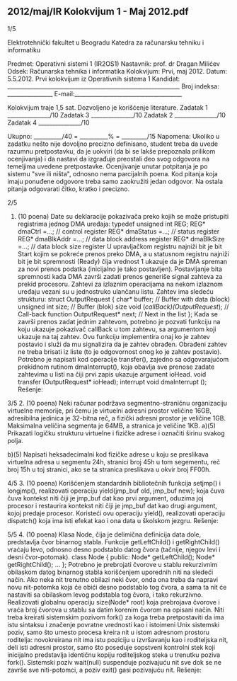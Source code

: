 2012/maj/IR Kolokvijum 1 - Maj 2012.pdf
--------------------------------------------------------------------------------


1/5

Elektrotehnički fakultet u Beogradu
Katedra za računarsku tehniku i informatiku

Predmet: Operativni sistemi 1 (IR2OS1)
Nastavnik: prof. dr Dragan Milićev
Odsek: Računarska tehnika i informatika
Kolokvijum: Prvi, maj 2012.
Datum: 5.5.2012.
Prvi kolokvijum iz Operativnih sistema 1
Kandidat: _____________________________________________________________
Broj indeksa: ________________ E-mail:______________________________________

Kolokvijum traje 1,5 sat. Dozvoljeno je korišćenje literature.
Zadatak 1 _______________/10 Zadatak 3 _______________/10
Zadatak 2 _______________/10 Zadatak 4 _______________/10

Ukupno: __________/40 = __________% = _________/15
Napomena: Ukoliko u zadatku nešto nije dovoljno precizno definisano, student treba da
uvede razumnu pretpostavku, da je uokviri (da bi se lakše prepoznala prilikom ocenjivanja) i
da nastavi da izgrađuje preostali deo svog odgovora na temeljima uvedene pretpostavke.
Ocenjivanje unutar potpitanja je po sistemu "sve ili ništa", odnosno nema parcijalnih poena.
Kod pitanja koja imaju ponuđene odgovore treba samo zaokružiti jedan odgovor.  Na ostala
pitanja odgovarati čitko, kratko i precizno.


2/5
1. (10 poena)
Date su deklaracije pokazivača preko kojih se može pristupiti registrima jednog DMA
uređaja:
typedef unsigned int REG;
REG* dmaCtrl =...; // control register
REG* dmaStatus =...; // status register
REG* dmaBlkAddr =...; // data block address register
REG* dmaBlkSize =...; // data block size register
U upravljačkom registru najniži bit je bit Start kojim se pokreće prenos preko DMA,  a u
statusnom registru najniži bit je bit spremnosti (Ready) čija vrednost 1 ukazuje da je DMA
spreman za novi prenos podatka (inicijalno je tako postavljen).  Postavljanje bita spremnosti
kada DMA završi zadati prenos generiše signal zahteva za prekid procesoru.
Zahtevi za izlaznim operacijama na nekom izlaznom uređaju vezani su u jednostruko
ulančanu listu. Zahtev ima sledeću strukturu:
struct OutputRequest {
  char* buffer; // Buffer with data (block)
  unsigned int size; // Buffer (blok) size
  void (*callBack)(OutputRequest*); // Call-back function
  OutputRequest* next; // Next in the list
};
Kada se završi prenos zadat jednim zahtevom, potrebno je pozvati funkciju na koju ukazuje
pokazivač callBack u tom zahtevu, sa argumentom koji ukazuje na taj zahtev. Ovu funkciju
implementira onaj ko je zahtev postavio i služi da mu signalizira da je zahtev obrađen.
Obrađeni zahtev ne treba brisati iz liste (to je odgovornost onog ko je zahtev postavio).
Potrebno je napisati kod operacije transfer(), zajedno sa odgovarajućom prekidnom
rutinom dmaInterrupt(), koja obavlja sve prenose zadate zahtevima u listi na čiji prvi zapis
ukazuje argument ioHead.
void transfer (OutputRequest* ioHead);
interrupt void dmaInterrupt ();
Rešenje:

3/5
2. (10 poena)
Neki računar podržava segmentno-straničnu organizaciju virtuelne memorije,  pri čemu je
virtuelni adresni prostor veličine 16GB,  adresibilna jedinica je 32-bitna reč, a fizički adresni
prostor je veličine 1GB. Maksimalna veličina segmenta je 64MB, a stranica je veličine 1KB.
a)(5) Prikazati logičku strukturu virtuelne i fizičke adrese i označiti širinu svakog polja.





b)(5) Napisati heksadecimalni kod fizičke adrese u koju se preslikava virtuelna adresa u
segmentu 24h, stranici broj 45h u tom segementu, reč broj 15h u toj stranici, ako se ta stranica
preslikava u okvir broj FF00h.

4/5
3. (10 poena)
Korišćenjem standardnih bibliotečnih funkcija setjmp() i longjmp(), realizovati operaciju
yield(jmp_buf old, jmp_buf new);
koja čuva čuva kontekst niti čiji je jmp_buf dat kao prvi argument,  oduzima joj procesor i
restaurira kontekst niti čiji je jmp_buf dat kao drugi argument, kojoj predaje procesor.
Koristeći ovu operaciju yield(), realizovati operaciju dispatch() koja ima isti efekat kao i
ona data u školskom jezgru.
Rešenje:

5/5
4. (10 poena)
Klasa Node, čija je delimična definicija data dole, predstavlja čvor binarnog stabla. Funkcije
getLeftChild() i getRightChild() vraćaju levo, odnosno desno podstablo datog čvora
(tačnije, njegov levi i desni čvor-potomak).
class Node {
public:
  Node* getLeftChild();
  Node* getRightChild();
  ...
};
Potrebno je prebrojati čvorove u stablu rekurzivnim obilaskom datog binarnog stabla
korišćenjem uporednih niti na sledeći način. Ako neka nit trenutno obilazi neki čvor, onda ona
treba da napravi novu nit-potomka koja će obići desno podstablo tog čvora, a sama ta nit će
nastaviti sa obilaskom levog podstabla tog čvora, i tako rekurzivno.
Realizovati globalnu operaciju size(Node* root) koja prebrojava čvorove i vraća broj
čvorova u stablu sa datim korenim čvorom na opisani način.  Niti treba kreirati sistemskim
pozivom fork() za koga treba pretpostaviti da ima istu sintaksu i značenje povratne vrednosti
kao i istoimeni Unix sistemski poziv, samo što umesto procesa kreira nit u istom adresnom
prostoru roditelja: novokreirana nit ima istu poziciju u izvršavanju kao i roditeljska nit, deli
isti adresni prostor, samo što poseduje sopstveni kontrolni stek koji inicijalno predstavlja
identičnu kopiju roditeljskog steka u trenutku poziva fork().  Sistemski poziv wait(null)
suspenduje pozivajuću nit sve dok se ne završe sve niti-potomci,  a poziv exit() gasi
pozivajuću nit.
Rešenje:
